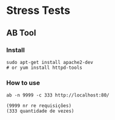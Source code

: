 # Stress Tests

## AB Tool

### Install

```text
sudo apt-get install apache2-dev
# or yum install httpd-tools
```

### How to use

```text
ab -n 9999 -c 333 http://localhost:80/

(9999 nr re requisições)
(333 quantidade de vezes)
```

